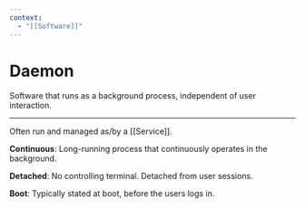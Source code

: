 ```yaml
---
context:
  - "[[Software]]"
---
```


# Daemon

Software that runs as a background process, independent of user interaction.

---

Often run and managed as/by a [[Service]].

**Continuous**: Long-running process that continuously operates in the background.

**Detached**: No controlling terminal. Detached from user sessions.

**Boot**: Typically stated at boot, before the users logs in.

